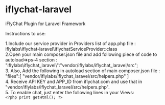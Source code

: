 # iflychat-laravel
iFlyChat Plugin for Laravel Framework

Instructions to use:

1.Include our service provider in Providers list of app.php file : <br/>
	iflylabs\iflychat-laravel\iflychatServiceProvider::class <br/>
2.Open your main composer.json file and add following piece of code to autoload=>ps-4 section : <br/>
	"iflylabs\\iflychat_laravel\\":"vendor/iflylabs/iflychat_laravel/src"; <br/>
3. Also, Add the following in autoload section of main composer.json file : <br/>
	"files":[
            "vendor/iflylabs/iflychat_laravel/src/helpers.php"
        ] <br/>
4. Receive API KEY and APP_ID from iflychat.com and use that in "vendor/iflylabs/iflychat_laravel/src/helpers.php". <br/>
5. To enable chat, just enter the following lines in your Views: <br/>
	`<?php
		print getHtml();
	?>`